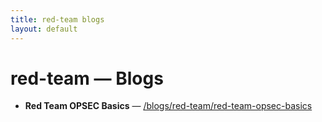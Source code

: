 ```yaml
---
title: red-team blogs
layout: default
---
```


# red-team — Blogs

- **Red Team OPSEC Basics** — [/blogs/red-team/red-team-opsec-basics](/blogs/red-team/red-team-opsec-basics)

